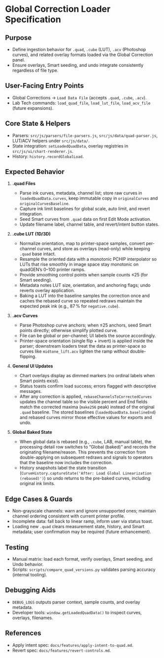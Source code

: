 # Global Correction Loader Specification

## Purpose
- Define ingestion behavior for `.quad`, `.cube` (LUT), `.acv` (Photoshop curves), and related overlay formats loaded via the Global Correction panel.
- Ensure overlays, Smart seeding, and undo integrate consistently regardless of file type.

## User-Facing Entry Points
- Global Corrections → `Load Data File` (accepts `.quad`, `.cube`, `.acv`).
- Lab Tech commands: `load_quad_file`, `load_lut_file`, `load_acv_file` (future expansions).

## Core State & Helpers
- Parsers: `src/js/parsers/file-parsers.js`, `src/js/data/quad-parser.js`, LUT/ACV helpers under `src/js/data/`.
- State integration: `setLoadedQuadData`, overlay registries in `src/js/ui/chart-renderer.js`.
- History: `history.recordGlobalLoad`.

## Expected Behavior
1. **.quad Files**
   - Parse ink curves, metadata, channel list; store raw curves in `loadedQuadData.curves`, keep immutable copy in `originalCurves` and `originalCurvesBaseline`.
   - Capture ink limit baselines for global scale, auto limit, and revert integration.
   - Seed Smart curves from `.quad` data on first Edit Mode activation.
   - Update filename label, channel table, and revert/intent button states.

2. **.cube LUT (1D/3D)**
   - Normalize orientation, map to printer-space samples, convert per-channel curves, and store as overlays (read-only) while keeping `.quad` base intact.
   - Resample the oriented data with a monotonic PCHIP interpolator so LUTs that rise smoothly in image space stay monotonic on quadGEN’s 0–100 printer ramps.
   - Provide smoothing control points when sample counts ≤25 (for Smart seeding).
   - Metadata notes LUT size, orientation, and anchoring flags; undo reverts overlay application.
   - Baking a LUT into the baseline samples the correction once and caches the rebased curve so repeated redraws maintain the expected peak ink (e.g., 87 % for `negative.cube`).

3. **.acv Curves**
   - Parse Photoshop curve anchors; when ≤25 anchors, seed Smart points directly; otherwise simplify plotted curve.
   - File can be global or per-channel; UI labels the source accordingly.
   - Printer-space orientation (single flip + invert) is applied inside the parser; downstream loaders treat the data as printer-space so curves like `midtone_lift.acv` lighten the ramp without double-flipping.

4. **General UI Updates**
   - Chart overlays display as dimmed markers (no ordinal labels when Smart points exist).
   - Status toasts confirm load success; errors flagged with descriptive messages.
   - After any correction is applied, `rebaseChannelsToCorrectedCurves` updates the channel table so the visible percent and End fields match the corrected maxima (`make256` peak) instead of the original `.quad` baseline. The stored baselines (`loadedQuadData.baselineEnd`) and rebased curves mirror those effective values for exports and undo.

5. **Global Baked State**
   - When global data is rebased (e.g., `.cube`, LAB, manual table), the processing detail row switches to “Global (baked)” and records the originating filename/reason. This prevents the correction from double-applying on subsequent redraws and signals to operators that the baseline now includes the correction.
   - History snapshots label the state transition (`CurveHistory.captureState('After: Load Global Linearization (rebased)')`) so undo returns to the pre-baked curves, including original ink limits.

## Edge Cases & Guards
- Non-grayscale channels: warn and ignore unsupported ones; maintain channel ordering consistent with current printer profile.
- Incomplete data: fall back to linear ramp, inform user via status toast.
- Loading new `.quad` clears measurement state, history, and Smart metadata; user confirmation may be required (future enhancement).

## Testing
- Manual matrix: load each format, verify overlays, Smart seeding, and Undo behavior.
- Scripts: `scripts/compare_quad_versions.py` validates parsing accuracy (internal tooling).

## Debugging Aids
- `DEBUG_LOGS` outputs parser context, sample counts, and overlay metadata.
- Developer tools: `window.getLoadedQuadData()` to inspect curves, overlays, filenames.

## References
- Apply intent spec: `docs/features/apply-intent-to-quad.md`.
- Revert spec: `docs/features/revert-controls.md`.
